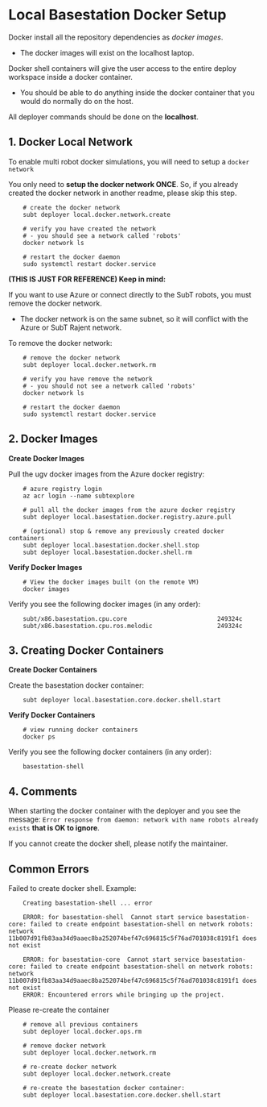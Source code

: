 # Local Basestation Docker Setup

Docker install all the repository dependencies as *docker images*.

- The docker images will exist on the localhost laptop.

Docker shell containers will give the user access to the entire deploy workspace inside a docker container.

- You should be able to do anything inside the docker container that you would do normally do on the host.

All deployer commands should be done on the **localhost**.

## 1. Docker Local Network

To enable multi robot docker simulations, you will need to setup a `docker network`

You only need to **setup the docker network ONCE**. So, if you already created the docker network in another readme, please skip this step.

        # create the docker network
        subt deployer local.docker.network.create

        # verify you have created the network
        # - you should see a network called 'robots'
        docker network ls

        # restart the docker daemon
        sudo systemctl restart docker.service

**(THIS IS JUST FOR REFERENCE) Keep in mind:**

If you want to use Azure or connect directly to the SubT robots, you must remove the docker network.

- The docker network is on the same subnet, so it will conflict with the Azure or SubT Rajent network.

To remove the docker network:

        # remove the docker network
        subt deployer local.docker.network.rm

        # verify you have remove the network
        # - you should not see a network called 'robots'
        docker network ls

        # restart the docker daemon
        sudo systemctl restart docker.service

## 2. Docker Images

**Create Docker Images**

Pull the ugv docker images from the Azure docker registry:

        # azure registry login
        az acr login --name subtexplore

        # pull all the docker images from the azure docker registry
        subt deployer local.basestation.docker.registry.azure.pull

        # (optional) stop & remove any previously created docker containers
        subt deployer local.basestation.docker.shell.stop
        subt deployer local.basestation.docker.shell.rm

**Verify Docker Images**

        # View the docker images built (on the remote VM)
        docker images

Verify you see the following docker images (in any order):

        subt/x86.basestation.cpu.core                         249324c
        subt/x86.basestation.cpu.ros.melodic                  249324c

## 3. Creating Docker Containers

**Create Docker Containers**

Create the basestation docker container:

        subt deployer local.basestation.core.docker.shell.start

**Verify Docker Containers**

        # view running docker containers
        docker ps

Verify you see the following docker containers (in any order):

        basestation-shell

## 4. Comments

When starting the docker container with the deployer and you see the message: `Error response from daemon: network with name robots already exists` **that is OK to ignore**.

If you cannot create the docker shell, please notify the maintainer.

## Common Errors

Failed to create docker shell. Example:

        Creating basestation-shell ... error

        ERROR: for basestation-shell  Cannot start service basestation-core: failed to create endpoint basestation-shell on network robots: network 11b007d91fb83aa34d9aaec8ba252074bef47c696815c5f76ad701038c8191f1 does not exist

        ERROR: for basestation-core  Cannot start service basestation-core: failed to create endpoint basestation-shell on network robots: network 11b007d91fb83aa34d9aaec8ba252074bef47c696815c5f76ad701038c8191f1 does not exist
        ERROR: Encountered errors while bringing up the project.

Please re-create the container

        # remove all previous containers
        subt deployer local.docker.ops.rm

        # remove docker network
        subt deployer local.docker.network.rm

        # re-create docker network
        subt deployer local.docker.network.create

        # re-create the basestation docker container:
        subt deployer local.basestation.core.docker.shell.start
